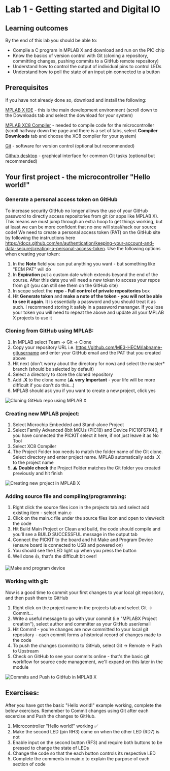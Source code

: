 # Lab 1 - Getting started and Digital IO

## Learning outcomes

By the end of this lab you should be able to:
- Compile a C program in MPLAB X and download and run on the PIC chip
- Know the basics of version control with Git (cloning a repository, committing changes, pushing commits to a GitHub remote repository)
- Understand how to control the output of individual pins to control LEDs
- Understand how to poll the state of an input pin connected to a button

## Prerequisites

If you have not already done so, download and install the following:

[MPLAB X IDE](https://www.microchip.com/mplab/mplab-x-ide) - this is the main development environment (scroll down to the Downloads tab and select the download for your system)

[MPLAB XC8 Compiler](https://www.microchip.com/mplab/compilers) - needed to compile code for the microcontroller (scroll halfway down the page and there is a set of tabs, select **Compiler Downloads** tab and choose the XC8 compiler for your system)

[Git](https://git-scm.com/downloads) - software for version control (optional but recommended)

[Github desktop](https://desktop.github.com/) - graphical interface for common Git tasks (optional but recommended)

## Your first project - the microcontroller "Hello world!"

### Generate a personal access token on GitHub
To increase security GitHub no longer allows the use of your GitHub password to directly access repositories from git (or apps like MPLAB X). This means we must jump through an extra hoop to get things working, but at least we can be more confident that no one will steal/hack our source code! We need to create a personal access token (PAT) on the GitHub site by following the instructions here https://docs.github.com/en/authentication/keeping-your-account-and-data-secure/creating-a-personal-access-token. Use the following options when creating your token:
1. In the **Note** field you can put anything you want - but something like "ECM PAT" will do
1. In **Expiration** put a custom date which extends beyond the end of the course. After this date you will need a new token to access your repos from git (you can still see them on the GitHub site)
1. In scope select the **repo - Full control of private repositories** box
1. Hit **Generate token** and **make a note of the token - you will not be able to see it again**. It is essentially a password and you should treat it as such. I recommend storing it safely in a password mananger. If you lose your token you will need to repeat the above and update all your MPLAB X projects to use it

### Cloning from GitHub using MPLAB:
1. In MPLAB select Team -> Git -> Clone
1. Copy your repository URL i.e. https://github.com/ME3-HECM/labname-gitusername and enter your GitHub email and the PAT that you created above 
1. Hit next (don't worry about the directory for now) and select the master\* branch (should be selected by default)
1. Select a directory to store the cloned repository
1. Add **.X** to the clone name (:warning: **very Important** - your life will be more difficult if you don't do this...)
1. MPLAB should ask you if you want to create a new project, click yes

![Cloning GitHub repo using MPLAB X](gifs/git_clone.gif)

### Creating new MPLAB project:
1. Select Microchip Embedded and Stand-alone Project
1. Select Family Advanced 8bit MCUs (PIC18) and Device PIC18F67K40, if you have connected the PICKIT select it here, if not just leave it as No Tool
1. Select XC8 Compiler
1. The Project Folder box needs to match the folder name of the Git clone. Select directory and enter project name. MPLAB automatically adds .X to the project name 
1. :warning: **Double check** the Project Folder matches the Git folder you created previously and hit finish

![Creating new project in MPLAB X](gifs/mplab_new_proj.gif)

### Adding source file and compiling/programming:
1. Right click the source files icon in the projects tab and select add existing item - select main.c
1. Click on the main.c file under the source files icon and open to view/edit the code
1. Hit Build Main Project or Clean and build, the code should compile and you'll see a BUILD SUCCESSFUL message in the output tab
1. Connect the PICKIT to the board and hit Make and Program Device (ensure board is connected to USB and powered on)
1. You should see the LED light up when you press the button
1. Well done :+1:, that's the difficult bit over!

![Make and program device](gifs/make_and_prog.gif)

### Working with git:
Now is a good time to commit your first changes to your local git repository, and then push them to GitHub

1. Right click on the project name in the projects tab and select Git -> Commit...
1. Write a useful message to go with your commit (i.e "MPLABX Project creation"), select author and committer as your GitHub user/email 
1. Hit Commit - you're changes are now committed to your local git repository - each commit forms a historical record of changes made to the code
1. To push the changes (commits) to GitHub, select Git -> Remote -> Push to Upstream
1. Check on GitHub to see your commits online - that's the basic git workflow for source code management, we'll expand on this later in the module

![Commits and Push to GitHub in MPLAB X](gifs/git_commit_and_push.gif)

## Exercises:
After you have got the basic "Hello world!" example working, complete the below exercises. Remember to Commit changes using Git after each excercise and Push the changes to GitHub.

1. Microcontroller "Hello world!" working :white_check_mark:
1. Make the second LED (pin RH3) come on when the other LED (RD7) is not 
1. Enable input on the second button (RF3) and require both buttons to be pressed to change the state of LEDs
1. Change the code so that the each button controls its respective LED
1. Complete the comments in main.c to explain the purpose of each section of code
